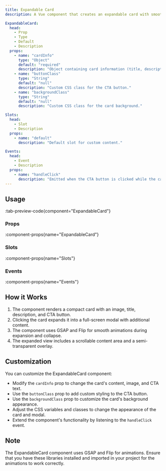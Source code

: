 ```yaml
---
title: Expandable Card
description: A Vue component that creates an expandable card with smooth animations.

ExpandableCard:
  head:
    - Prop
    - Type
    - Default
    - Description
  props:
    - name: "cardInfo"
      type: "Object"
      default: "required"
      description: "Object containing card information (title, description, image source, CTA text)."
    - name: "buttonClass"
      type: "String"
      default: "null"
      description: "Custom CSS class for the CTA button."
    - name: "backgroundClass"
      type: "String"
      default: "null"
      description: "Custom CSS class for the card background."

Slots:
  head:
    - Slot
    - Description
  props:
    - name: "default"
      description: "Default slot for custom content."

Events:
  head:
    - Event
    - Description
  props:
    - name: "handleClick"
      description: "Emitted when the CTA button is clicked while the card is expanded."
---
```


## Usage

:tab-preview-code{component="ExpandableCard"}

### Props

:component-props{name="ExpandableCard"}

### Slots

:component-props{name="Slots"}

### Events

:component-props{name="Events"}

## How it Works

1. The component renders a compact card with an image, title, description, and CTA button.
2. Clicking the card expands it into a full-screen modal with additional content.
3. The component uses GSAP and Flip for smooth animations during expansion and collapse.
4. The expanded view includes a scrollable content area and a semi-transparent overlay.

## Customization

You can customize the ExpandableCard component:

- Modify the `cardInfo` prop to change the card's content, image, and CTA text.
- Use the `buttonClass` prop to add custom styling to the CTA button.
- Use the `backgroundClass` prop to customize the card's background appearance.
- Adjust the CSS variables and classes to change the appearance of the card and modal.
- Extend the component's functionality by listening to the `handleClick` event.

## Note

The ExpandableCard component uses GSAP and Flip for animations. Ensure that you have these libraries installed and imported in your project for the animations to work correctly.
